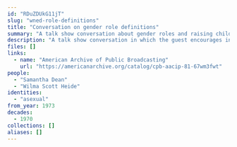```yaml
---
id: "RDuZDUkG11jT"
slug: "wned-role-definitions"
title: "Conversation on gender role definitions"
summary: "A talk show conversation about gender roles and raising children which mentions asexuality"
description: "A talk show conversation in which the guest encourages individual inclinations be prioritized over gender in lifestyles of all orientations, including asexual"
files: []
links:
  - name: "American Archive of Public Broadcasting"
    url: "https://americanarchive.org/catalog/cpb-aacip-81-67wm3fwt"
people:
  - "Samantha Dean"
  - "Wilma Scott Heide"
identities:
  - "asexual"
from_year: 1973
decades:
  - 1970
collections: []
aliases: []
---
```

